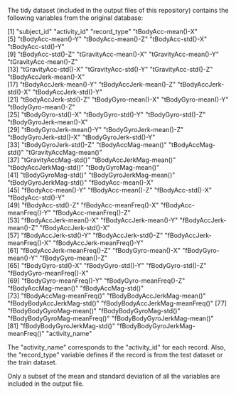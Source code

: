The tidy dataset (included in the output files of this repository) contains the following variables from the original database:

 [1] "subject_id"                      "activity_id"                     "record_type"                     "tBodyAcc-mean()-X"              
 [5] "tBodyAcc-mean()-Y"               "tBodyAcc-mean()-Z"               "tBodyAcc-std()-X"                "tBodyAcc-std()-Y"               
 [9] "tBodyAcc-std()-Z"                "tGravityAcc-mean()-X"            "tGravityAcc-mean()-Y"            "tGravityAcc-mean()-Z"           
[13] "tGravityAcc-std()-X"             "tGravityAcc-std()-Y"             "tGravityAcc-std()-Z"             "tBodyAccJerk-mean()-X"          
[17] "tBodyAccJerk-mean()-Y"           "tBodyAccJerk-mean()-Z"           "tBodyAccJerk-std()-X"            "tBodyAccJerk-std()-Y"           
[21] "tBodyAccJerk-std()-Z"            "tBodyGyro-mean()-X"              "tBodyGyro-mean()-Y"              "tBodyGyro-mean()-Z"             
[25] "tBodyGyro-std()-X"               "tBodyGyro-std()-Y"               "tBodyGyro-std()-Z"               "tBodyGyroJerk-mean()-X"         
[29] "tBodyGyroJerk-mean()-Y"          "tBodyGyroJerk-mean()-Z"          "tBodyGyroJerk-std()-X"           "tBodyGyroJerk-std()-Y"          
[33] "tBodyGyroJerk-std()-Z"           "tBodyAccMag-mean()"              "tBodyAccMag-std()"               "tGravityAccMag-mean()"          
[37] "tGravityAccMag-std()"            "tBodyAccJerkMag-mean()"          "tBodyAccJerkMag-std()"           "tBodyGyroMag-mean()"            
[41] "tBodyGyroMag-std()"              "tBodyGyroJerkMag-mean()"         "tBodyGyroJerkMag-std()"          "fBodyAcc-mean()-X"              
[45] "fBodyAcc-mean()-Y"               "fBodyAcc-mean()-Z"               "fBodyAcc-std()-X"                "fBodyAcc-std()-Y"               
[49] "fBodyAcc-std()-Z"                "fBodyAcc-meanFreq()-X"           "fBodyAcc-meanFreq()-Y"           "fBodyAcc-meanFreq()-Z"          
[53] "fBodyAccJerk-mean()-X"           "fBodyAccJerk-mean()-Y"           "fBodyAccJerk-mean()-Z"           "fBodyAccJerk-std()-X"           
[57] "fBodyAccJerk-std()-Y"            "fBodyAccJerk-std()-Z"            "fBodyAccJerk-meanFreq()-X"       "fBodyAccJerk-meanFreq()-Y"      
[61] "fBodyAccJerk-meanFreq()-Z"       "fBodyGyro-mean()-X"              "fBodyGyro-mean()-Y"              "fBodyGyro-mean()-Z"             
[65] "fBodyGyro-std()-X"               "fBodyGyro-std()-Y"               "fBodyGyro-std()-Z"               "fBodyGyro-meanFreq()-X"         
[69] "fBodyGyro-meanFreq()-Y"          "fBodyGyro-meanFreq()-Z"          "fBodyAccMag-mean()"              "fBodyAccMag-std()"              
[73] "fBodyAccMag-meanFreq()"          "fBodyBodyAccJerkMag-mean()"      "fBodyBodyAccJerkMag-std()"       "fBodyBodyAccJerkMag-meanFreq()" 
[77] "fBodyBodyGyroMag-mean()"         "fBodyBodyGyroMag-std()"          "fBodyBodyGyroMag-meanFreq()"     "fBodyBodyGyroJerkMag-mean()"    
[81] "fBodyBodyGyroJerkMag-std()"      "fBodyBodyGyroJerkMag-meanFreq()" "activity_name"

The "activity_name" corresponds to the "activity_id" for each record. Also, the "record_type" variable defines if the record is from the test dataset or the train dataset.

Only a subset of the mean and standard deviation of all the variables are included in the output file.